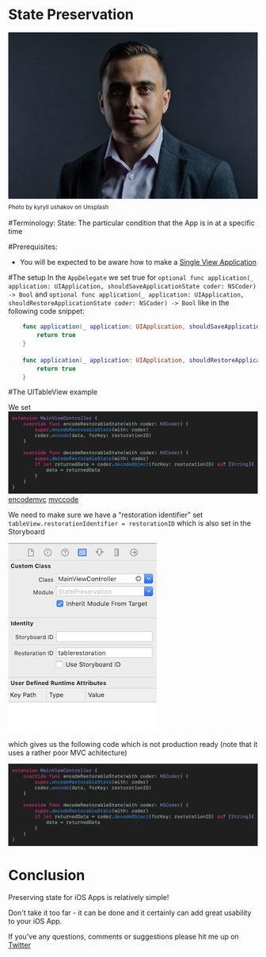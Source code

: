 # State Preservation

![](Images/photo-1559548331-f9cb98001426.jpeg)<br/>
<sub>Photo by kyryll ushakov on Unsplash <sub>

#Terminology:
State: The particular condition that the App is in at a specific time

#Prerequisites:
- You will be expected to be aware how to make a [Single View Application](https://medium.com/swlh/your-first-ios-application-using-xcode-9983cf6efb71)

#The setup
In the `AppDelegate` we set true for `optional func application(_ application: UIApplication, shouldSaveApplicationState coder: NSCoder) -> Bool` and `optional func application(_ application: UIApplication, shouldRestoreApplicationState coder: NSCoder) -> Bool` like in the following code snippet: 

```swift 
    func application(_ application: UIApplication, shouldSaveApplicationState coder: NSCoder) -> Bool {
        return true
    }
    
    func application(_ application: UIApplication, shouldRestoreApplicationState coder: NSCoder) -> Bool {
        return true
    }
```

#The UITableView example

We set 
![encodemvc](Images/encodemvc.png)
[encodemvc](https://gist.github.com/stevencurtis/a082abe921f9beab3f667356b493cd8f)
[mvccode](https://gist.github.com/stevencurtis/0d0fa8116db63b7be83605a9af66c9da)

We need to make sure we have a "restoration identifier" set `tableView.restorationIdentifier = restorationID` which is also set in the Storyboard

![restorationidstoryboard](Images/restorationidstoryboard.png)

which gives us the following code which is not production ready (note that it uses a rather poor MVC achitecture)

![encodemvc](Images/encodemvc.png)

# Conclusion
Preserving state for iOS Apps is relatively simple!

Don't take it too far - it can be done and it certainly can add great usability to your iOS App.

If you've any questions, comments or suggestions please hit me up on [Twitter](https://twitter.com/stevenpcurtis)


